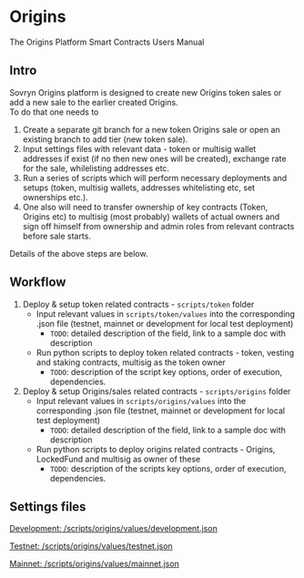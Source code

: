 # Origins

The Origins Platform Smart Contracts Users Manual

## Intro

Sovryn Origins platform is designed to create new Origins token sales or add a new sale to the earlier created Origins.  
To do that one needs to

1. Create a separate git branch for a new token Origins sale or open an existing branch to add tier (new token sale).
2. Input settings files with relevant data - token or multisig wallet addresses if exist (if no then new ones will be created), exchange rate for the sale, whilelisting addresses etc.
3. Run a series of scripts which will perform necessary deployments and setups (token, multisig wallets, addresses whitelisting etc, set ownerships etc.).
4. One also will need to transfer ownership of key contracts (Token, Origins etc) to multisig (most probably) wallets of actual owners and sign off himself from ownership and admin roles from relevant contracts before sale starts.

Details of the above steps are below.

## Workflow

1. Deploy & setup token related contracts - `scripts/token` folder
   - Input relevant values in `scripts/token/values` into the corresponding .json file (testnet, mainnet or development for local test deployment)
     - `TODO`: detailed description of the field, link to a sample doc with description
   - Run python scripts to deploy token related contracts - token, vesting and staking contracts, multisig as the token owner
     - `TODO`: description of the script key options, order of execution, dependencies.
2. Deploy & setup Origins/sales related contracts - `scripts/origins` folder
   - Input relevant values in `scripts/origins/values` into the corresponding .json file (testnet, mainnet or development for local test deployment)
     - `TODO`: detailed description of the field, link to a sample doc with description
   - Run python scripts to deploy origins related contracts - Origins, LockedFund and multisig as owner of these
     - `TODO`: description of the scripts key options, order of execution, dependencies.

## Settings files

[Development: /scripts/origins/values/development.json](/scripts/origins/values/development.json)

[Testnet: /scripts/origins/values/testnet.json](/scripts/origins/values/testnet.json)

[Mainnet: /scripts/origins/values/mainnet.json](/scripts/origins/values/mainnet.json)
